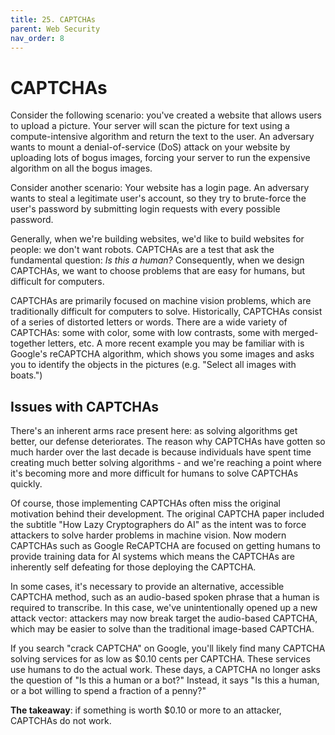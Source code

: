 ```yaml
---
title: 25. CAPTCHAs
parent: Web Security
nav_order: 8
---
```


# CAPTCHAs

Consider the following scenario: you've created a website that allows users to
upload a picture. Your server will scan the picture for text using a
compute-intensive algorithm and return the text to the user. An adversary wants
to mount a denial-of-service (DoS) attack on your website by uploading lots of
bogus images, forcing your server to run the expensive algorithm on all the
bogus images.

Consider another scenario: Your website has a login page. An adversary wants to
steal a legitimate user's account, so they try to brute-force the user's
password by submitting login requests with every possible password.

Generally, when we're building websites, we'd like to build websites for people:
we don't want robots. CAPTCHAs are a test that ask the fundamental question: _Is
this a human?_ Consequently, when we design CAPTCHAs, we want to choose problems
that are easy for humans, but difficult for computers.

CAPTCHAs are primarily focused on machine vision problems, which are
traditionally difficult for computers to solve. Historically, CAPTCHAs consist
of a series of distorted letters or words. There are a wide variety of CAPTCHAs:
some with color, some with low contrasts, some with merged-together letters,
etc. A more recent example you may be familiar with is Google's reCAPTCHA
algorithm, which shows you some images and asks you to identify the objects in
the pictures (e.g. "Select all images with boats.")

## Issues with CAPTCHAs

There's an inherent arms race present here: as solving algorithms get better,
our defense deteriorates. The reason why CAPTCHAs have gotten so much harder
over the last decade is because individuals have spent time creating much better
solving algorithms - and we're reaching a point where it's becoming more and
more difficult for humans to solve CAPTCHAs quickly.

Of course, those implementing CAPTCHAs often miss the original motivation behind
their development. The original CAPTCHA paper included the subtitle \"How Lazy
Cryptographers do AI\" as the intent was to force attackers to solve harder
problems in machine vision. Now modern CAPTCHAs such as Google ReCAPTCHA are
focused on getting humans to provide training data for AI systems which means
the CAPTCHAs are inherently self defeating for those deploying the CAPTCHA.

In some cases, it's necessary to provide an alternative, accessible CAPTCHA
method, such as an audio-based spoken phrase that a human is required to
transcribe. In this case, we've unintentionally opened up a new attack vector:
attackers may now break target the audio-based CAPTCHA, which may be easier to
solve than the traditional image-based CAPTCHA.

If you search "crack CAPTCHA" on Google, you'll likely find many CAPTCHA solving
services for as low as $0.10 cents per CAPTCHA. These services use humans to do
the actual work. These days, a CAPTCHA no longer asks the question of \"Is this
a human or a bot?\" Instead, it says \"Is this a human, or a bot willing to
spend a fraction of a penny?\"

**The takeaway**: if something is worth $0.10 or more to an attacker, CAPTCHAs
do not work.

